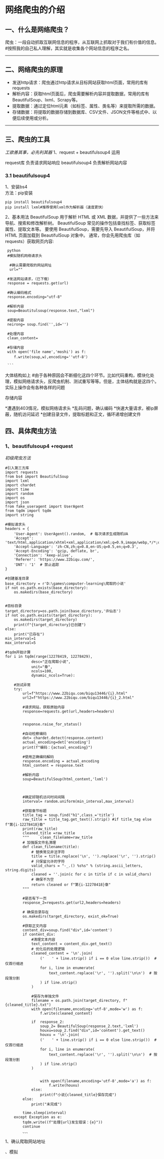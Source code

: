 # 网络爬虫的介绍
## 一、什么是网络爬虫？
爬虫：一段自动抓取互联网信息的程序，从互联网上抓取对于我们有价值的信息。  
#按照我的自己私人理解，其实就是收集各个网站信息的程序之名。
***

## 二、网络爬虫的原理
* 发送http请求：爬虫通过http请求从目标网站获取html页面，常用的库有requests
* 解析内容：获取html页面后，爬虫需要解析内容并提取数据，常用的库有BeautifulSoup、lxml、Scrapy等。
* 提取数据：通过定位html元素（如标签、属性、类名等）来提取所需的数据。
* 存储数据：将提取的数据存储到数据库、CSV文件、JSON文件等格式中、以便后续使用或分析。

***
## 三、爬虫的工具
*工欲善其事，必先利其器*
1、request + beautifulsoup4  运用

request库 负责请求网站响应
beautifulsoup4 负责解析网站内容

### 3.1 beautifulsoup4
1、安装bs4  
方法：pip安装

    pip install beautifulsoup4
    pip install lxml#推荐使用lxml作为解析器（速度更快）
2、基本用法
BeautifulSoup 用于解析 HTML 或 XML 数据，并提供了一些方法来导航、搜索和修改解析树。
BeautifulSoup 常见的操作包括查找标签、获取标签属性、提取文本等。
要使用 BeautifulSoup，需要先导入 BeautifulSoup，并将 HTML 页面加载到 BeautifulSoup 对象中。
通常，你会先用爬虫库（如 requests）获取网页内容:
    
     python
     #模拟随机网络请求头

      #确认需要爬取的网站网址
      url=""

     #发送网站请求，（已下载）
     response = requests.get(url)

     #确认编码格式
     response.encoding="utf-8"

     #解析内容
     soup=Beautitulsoup(response.text,"lxml")

     #提取内容
     neirong= soup.find('',id='')

     #处理内容
     clean_content=

     #存储内容
     with open('file name','moshi') as f:
        f.write(soup,w),encoding=''utf-8'）

     ```
大体结构如上
#由于各种原因会不断细化这四个环节。比如代码重构，模块化处理，模拟网络请求头，反爬虫机制、测试重写等等。但是，主体结构就是这四个。
实际上操作会有各种各样的问题



存储内容

*遭遇到403情况，模拟网络请求头
*乱码问题，确认编码
*快速大量请求，被ip屏蔽，随机访问延迟
*创建目录文件，提取标题和正文，循环递增创建文件
## 四、具体爬虫方法
### 1、beautifulsoup4 +request 
*初级爬虫方法*

    #引入第三方库
    import requests
    from bs4 import BeautifulSoup
    import lxml
    import chardet
    import time
    import random
    import os
    import json
    from fake_useragent import UserAgent
    from tqdm import tqdm
    import string

    #模拟请求头
    headers = {
        'User-Agent': UserAgent().random,  # 每次请求生成随机UA
        'Accept': 'text/html,application/xhtml+xml,application/xml;q=0.9,image/webp,*/*;q=0.8',
        'Accept-Language': 'zh-CN,zh;q=0.8,en-US;q=0.5,en;q=0.3',
        'Accept-Encoding': 'gzip, deflate, br',
        'Connection': 'keep-alive',
        'Referer': 'https://www.22biqu.com/',
        'DNT': '1'  # 禁止追踪
    }

    #创建基准目录
    base_directory = r'D:\games\computer-learning\爬取的小说'
    if not os.path.exists(base_directory):
        os.makedirs(base_directory)


    #目标目录
    target_directory=os.path.join(base_directory,'许仙志')
    if not os.path.exists(target_directory):
        os.makedirs(target_directory)
        print(f"{target_directory}已创建")
    else:
        print("已存在")
    min_interval=1
    max_interval=5

    #tqdm开始计算
    for i in tqdm(range(12278419, 12278429), 
                desc="正在爬取小说", 
                unit="章",
                ncols=100,
                dynamic_ncols=True):

        #测试异常
        try:
            url=f"https://www.22biqu.com/biqu13446/{i}.html"
            url2=f"https://www.22biqu.com/biqu13446/{i}_2.html"

            #请求网站，获取原始内容
            response=requests.get(url,headers=headers)
            

            response.raise_for_status()
            
            #自动检察编码
            det= chardet.detect(response.content)
            actual_encoding=det['encoding']
            print(f"编码：{actual_encoding}")

            #使用正确编码解码
            response.encoding = actual_encoding
            html_content = response.text

            #解析内容
            soup=BeautifulSoup(html_content,'lxml')


            
            #确定好随机访问时间间隔
            interval= random.uniform(min_interval,max_interval)

            #获取章节标题
            title_tag = soup.find("h1",class_='title')
            raw_title = title_tag.get_text().strip() #if title_tag else f"第{i-12278418}章"
            print(raw_title)
            cleaned_title =raw_title
            """     clean_filename=raw_title
            # 加强版文件名清理
            def clean_filename(title):
                # 替换常见非法字符
                title = title.replace('\n', '').replace('\r', '').strip()
                # 只保留允许的字符
                valid_chars = "-_.() %s%s" % (string.ascii_letters, string.digits)
                cleaned = ''.join(c for c in title if c in valid_chars)
                # 确保不为空
                return cleaned or f"第{i-12278418}章"
            """

            #是否有下一页
            response_2=requests.get(url2,headers=headers)

            # 确保目录存在
            os.makedirs(target_directory, exist_ok=True)

            #获取正文内容
            content_div=soup.find("div",id='content')
            if content_div:
                #清理文本内容
                text_content = content_div.get_text()
                # 优化后的处理逻辑
                cleaned_content = '\n'.join(
                    ('　　' + line.strip() if i == 0 else line.strip())  # 仅首行缩进
                    for i, line in enumerate(
                        text_content.replace('\r', '').split('\n\n')  # 按段落分割
                    ) if line.strip()
                )

                #保存为单独文件
                filename = os.path.join(target_directory, f"{cleaned_title}.txt")
                with open(filename,encoding='utf-8',mode='w') as f:
                    f.write(cleaned_content)
                
                if  response_2:
                    soup_2= BeautifulSoup(response_2.text,'lxml')
                    houxu=soup_2.find("div",id='content').get_text()
                    houxu = '\n'.join(
                    ('　　' + line.strip() if i == 0 else line.strip())  # 仅首行缩进
                    for i, line in enumerate(
                        text_content.replace('\r', '').split('\n\n')  # 按段落分割
                    ) if line.strip()
                )


                    with open(filename,encoding='utf-8',mode='a') as f:
                        f.write(houxu)   
                else:         
                    print(f"小说{cleaned_title}保存完成")
            else:
                print("未完成")
            
            time.sleep(interval)
        except Exception as e:
            tqdm.write((f"处理{url}发生错误：{e}"))
            continue
            、、、
1、确认爬取网站地址

、模拟










